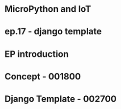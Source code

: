 # MicroPython and IoT
# ep.17 - django template

# EP introduction
# Concept - 001800
# Django Template - 002700